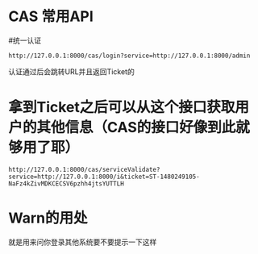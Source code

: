 # CAS 常用API

#统一认证

    http://127.0.0.1:8000/cas/login?service=http://127.0.0.1:8000/admin

认证通过后会跳转URL并且返回Ticket的

# 拿到Ticket之后可以从这个接口获取用户的其他信息（CAS的接口好像到此就够用了耶）

    http://127.0.0.1:8000/cas/serviceValidate?service=http://127.0.0.1:8000/i&ticket=ST-1480249105-NaFz4kZivMDKCECSV6pzhh4jtsYUTTLH
    
# Warn的用处

就是用来问你登录其他系统要不要提示一下这样

